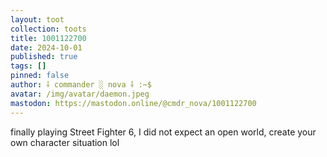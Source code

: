 ```yaml
---
layout: toot
collection: toots
title: 1001122700
date: 2024-10-01
published: true
tags: []
pinned: false
author: ⸸ commander ░ nova ⸸ :~$
avatar: /img/avatar/daemon.jpeg
mastodon: https://mastodon.online/@cmdr_nova/1001122700
---
```


finally playing Street Fighter 6, I did not expect an open world, create your own character situation lol
